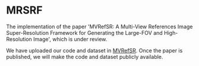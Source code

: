 # MRSRF
The implementation of the paper 'MVRefSR: A Multi-View References Image Super-Resolution Framework for Generating the Large-FOV and High-Resolution Image', which is under review.
 
We have uploaded our code and dataset in [MVRefSR](https://github.com/JQJ001/MVRefSR). Once the paper is published, we will make the code and dataset publicly available.
